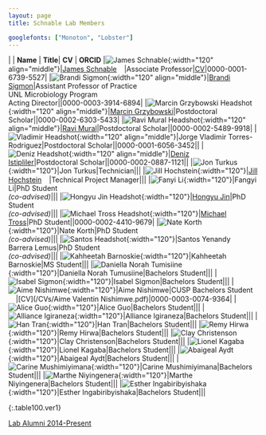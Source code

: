 ```yaml
---
layout: page
title: Schnable Lab Members

googlefonts: ["Monoton", "Lobster"]
---
```


| | **Name** | **Title**| **CV** | **ORCID**
|![James Schnable](/images/People_Images/jamesschnable.jpg){:width="120" align="middle"}|[James Schnable](/peoplepages/jschnable/)<a href="https://twitter.com/szintri"><img src="/images/Twitter_logo_blue.png" style="width: 15px;"></a>|Associate Professor|[CV](/CVs/JSchnable.pdf)|0000-0001-6739-5527|
|![Brandi Sigmon](/images/People_Images/BSigmon.jpg){:width="120" align="middle"}|[Brandi Sigmon](/peoplepages/Brandi_Sigmon/)|Assistant Professor of Practice<br>UNL Microbiology Program<br>Acting Director||0000-0003-3914-6894|
|![Marcin Grzybowski Headshot](/images/People_Images/Marcin.jpg){:width="120" align="middle"}|[Marcin Grzybowski](/peoplepages/Marcin_Grzybowski/)|Postdoctoral Scholar||0000-0002-6303-5433|
|![Ravi Mural Headshot](/images/People_Images/Ravi.jpg){:width="120" align="middle"}|[Ravi Mural](/peoplepages/Ravi_Mural/)|Postdoctoral Scholar||0000-0002-5489-9918|
|![Vladimir Headshot](/images/People_Images/Vlad.jpg){:width="120" align="middle"}|Jorge Vladimir Torres-Rodriguez|Postdoctoral Scholar||0000-0001-6056-3452||
|![Deniz Headshot](/images/People_Images/Deniz2.PNG){:width="120" align="middle"}|[Deniz Istipliler](/peoplepages/Deniz_Istipiller/)|Postdoctoral Scholar||0000-0002-0887-1121||
|![Jon Turkus](/images/People_Images/JonT.jpg){:width="120"}|Jon Turkus|Technician|||
|![Jill Hochstein](/images/People_Images/Jill.jpg){:width="120"}|[Jill Hochstein](/peoplepages/Jill_Hochstein/)<a href="https://twitter.com/jara12"><img src="/images/Twitter_logo_blue.png" style="width: 15px;"></a>|Technical Project Manager|||
|![Fanyi Li](/images/People_Images/Fangyi.jpg){:width="120"}|Fangyi Li|PhD Student<br>_(co-advised)_|||
|![Hongyu Jin Headshot](/images/People_Images/Hongyu.jpg){:width="120"}|[Hongyu Jin](/peoplepages/Hongyu_Jin/)|PhD Student<br>_(co-advised)_|||
|![Michael Tross Headshot](/images/People_Images/MichaelT.jpg){:width="120"}|[Michael Tross](/peoplepages/Michael_Tross/)|PhD Student||0000-0002-4410-9679|
|![Nate Korth](/images/People_Images/Nate_small.jpg){:width="120"}|Nate Korth|PhD Student<br>_(co-advised)_|||
|![Santos Headshot](/images/People_Images/Santos.jpg){:width="120"}|Santos Yenandy<br>Barrera Lemus|PhD Student<br>_(co-advised)_|||
|![Kahheetah Barnoskie](/images/People_Images/Kahheetah.jpg){:width="120"}|Kahheetah Barnoskie|MS Student|||
|![Daniella Norah Tumisiine](/images/People_Images/Norah.jpg){:width="120"}|Daniella Norah Tumusiine|Bachelors Student|||
|![Isabel Sigmon](/images/People_Images/isabel.jpg){:width="120"}|Isabel Sigmon|Bachelors Student|||
|![Aime Nishimwe](/images/People_Images/Aime.jpg){:width="120"}|Aime Nishimwe|CUSP Bachelors Student<a href="https://twitter.com/AimeValentin"><img src="/images/Twitter_logo_blue.png" style="width: 15px;"></a>|[CV](/CVs/Aime Valentin Nishimwe.pdf)|0000-0003-0074-9364|
|![Alice Guo](/images/People_Images/AliceG.jpg){:width="120"}|Alice Guo|Bachelors Student|||
|![Alliance Igiraneza](/images/People_Images/Alliance.jpg){:width="120"}|Alliance Igiraneza|Bachelors Student|||
|![Han Tran](/images/People_Images/HanT.jpg){:width="120"}|Han Tran|Bachelors Student|||
|![Remy Hirwa](/images/People_Images/Remy.jpg){:width="120"}|Remy Hirwa|Bachelors Student|||
|![Clay Christenson](/images/People_Images/Clay.jpg){:width="120"}|Clay Christenson|Bachelors Student|||
|![Lionel Kagaba](/images/People_Images/Lionel.jpg){:width="120"}|Lionel Kagaba|Bachelors Student|||
|![Abaigeal Aydt](/images/People_Images/Abaigeal.jpg){:width="120"}|Abaigeal Aydt|Bachelors Student|||
|![Carine Mushimiyimana](/images/People_Images/Carine.jpg){:width="120"}|Carine Mushimiyimana|Bachelors Student|||
|![Marthe Niyingenera](/images/People_Images/Marthe.jpg){:width="120"}|Marthe Niyingenera|Bachelors Student|||
|![Esther Ingabiribyishaka](/images/People_Images/Esther.jpg){:width="120"}|Esther Ingabiribyishaka|Bachelors Student|||


{:.table100.ver1}

[Lab Alumni 2014-Present](/alumni)
